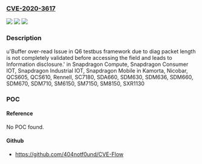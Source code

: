 ### [CVE-2020-3617](https://cve.mitre.org/cgi-bin/cvename.cgi?name=CVE-2020-3617)
![](https://img.shields.io/static/v1?label=Product&message=Snapdragon%20Compute%2C%20Snapdragon%20Consumer%20IOT%2C%20Snapdragon%20Industrial%20IOT%2C%20Snapdragon%20Mobile&color=blue)
![](https://img.shields.io/static/v1?label=Version&message=n%2Fa&color=blue)
![](https://img.shields.io/static/v1?label=Vulnerability&message=Buffer%20Over-read%20Issue%20in%20Q6%20testbus%20framework&color=brighgreen)

### Description

u'Buffer over-read Issue in Q6 testbus framework due to diag packet length is not completely validated before accessing the field and leads to Information disclosure.' in Snapdragon Compute, Snapdragon Consumer IOT, Snapdragon Industrial IOT, Snapdragon Mobile in Kamorta, Nicobar, QCS605, QCS610, Rennell, SC7180, SDA660, SDM630, SDM636, SDM660, SDM670, SDM710, SM6150, SM7150, SM8150, SXR1130

### POC

#### Reference
No POC found.

#### Github
- https://github.com/404notf0und/CVE-Flow

